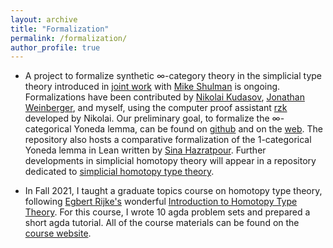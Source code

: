 ```yaml
---
layout: archive
title: "Formalization"
permalink: /formalization/
author_profile: true
---
```


* A project to formalize synthetic &infin;-category theory in the simplicial type theory introduced in [joint work](https://emilyriehl.github.io/files/synthetic.pdf) with [Mike Shulman](https://home.sandiego.edu/~shulman/) is ongoing. Formalizations have been contributed by [Nikolai Kudasov](https://fizruk.github.io/), [Jonathan Weinberger](https://sites.google.com/view/jonathanweinbergers), and myself, using the computer proof assistant [rzk](https://github.com/fizruk/rzk) developed by Nikolai. Our preliminary goal, to formalize the &infin;-categorical Yoneda lemma, can be found on [github](https://github.com/emilyriehl/yoneda) and on the [web](https://emilyriehl.github.io/yoneda/). The repository also hosts a comparative formalization of the 1-categorical Yoneda lemma in Lean written by [Sina Hazratpour](https://sinhp.github.io/). Further developments in simplicial homotopy theory will appear in a repository dedicated to [simplicial homotopy type theory](https://github.com/fizruk/sHoTT/).

* In Fall 2021, I taught a graduate topics course on homotopy type theory, following [Egbert Rijke's](https://github.com/EgbertRijke) wonderful [Introduction to Homotopy Type Theory](https://arxiv.org/abs/2212.11082). For this course, I wrote 10 agda problem sets and prepared a short agda tutorial. All of the course materials can be found on the [course website](https://github.com/emilyriehl/721). 



